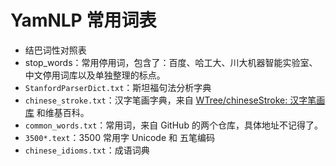 # YamNLP 常用词表

- 结巴词性对照表
- stop_words：常用停用词，包含了：百度、哈工大、川大机器智能实验室、中文停用词库以及单独整理的标点。
- `StanfordParserDict.txt`：斯坦福句法分析字典
- `chinese_stroke.txt`：汉字笔画字典，来自 [WTree/chineseStroke: 汉字笔画库](https://github.com/WTree/chineseStroke) 和维基百科。
- `common_words.txt`：常用词，来自 GitHub 的两个仓库，具体地址不记得了。
- `3500*.text`：3500 常用字 Unicode 和 五笔编码
- `chinese_idioms.txt`：成语词典

